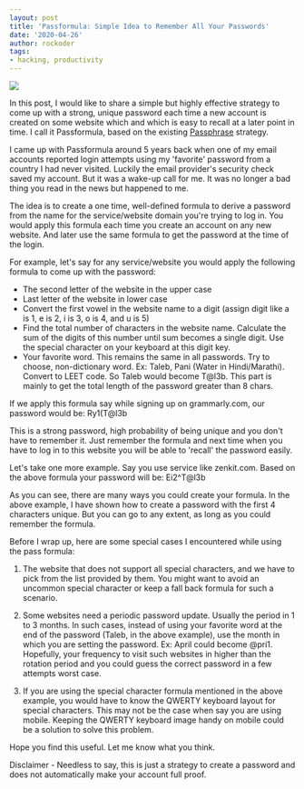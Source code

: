 ```yaml
---
layout: post
title: 'Passformula: Simple Idea to Remember All Your Passwords'
date: '2020-04-26'
author: rockoder
tags:
- hacking, productivity
---
```


![](https://imgs.xkcd.com/comics/password_strength.png)

In this post, I would like to share a simple but highly effective strategy to come up with a strong, unique password each time a new account is created on some website which and which is easy to recall at a later point in time. I call it Passformula, based on the existing [Passphrase](https://en.wikipedia.org/wiki/Passphrase) strategy.

I came up with Passformula around 5 years back when one of my email accounts reported login attempts using my 'favorite' password from a country I had never visited. Luckily the email provider's security check saved my account. But it was a wake-up call for me. It was no longer a bad thing you read in the news but happened to me.

The idea is to create a one time, well-defined formula to derive a password from the name for the service/website domain you're trying to log in. You would apply this formula each time you create an account on any new website. And later use the same formula to get the password at the time of the login.

For example, let's say for any service/website you would apply the following formula to come up with the password:
- The second letter of the website in the upper case
- Last letter of the website in lower case
- Convert the first vowel in the website name to a digit (assign digit like a is 1, e is 2, i is 3, o is 4, and u is 5)
- Find the total number of characters in the website name. Calculate the sum of the digits of this number until sum becomes a single digit. Use the special character on your keyboard at this digit key.
- Your favorite word. This remains the same in all passwords. Try to choose, non-dictionary word. Ex: Taleb, Pani (Water in Hindi/Marathi). Convert to LEET code. So Taleb would become T@l3b. This part is mainly to get the total length of the password greater than 8 chars.

If we apply this formula say while signing up on grammarly.com, our password would be: Ry1(T@l3b

This is a strong password, high probability of being unique and you don't have to remember it. Just remember the formula and next time when you have to log in to this website you will be able to 'recall' the password easily.

Let's take one more example. Say you use service like zenkit.com. Based on the above formula your password will be: Ei2^T@l3b

As you can see, there are many ways you could create your formula. In the above example, I have shown how to create a password with the first 4 characters unique. But you can go to any extent, as long as you could remember the formula.

Before I wrap up, here are some special cases I encountered while using the pass formula:
1. The website that does not support all special characters, and we have to pick from the list provided by them. You might want to avoid an uncommon special character or keep a fall back formula for such a scenario.

2. Some websites need a periodic password update. Usually the period in 1 to 3 months. In such cases, instead of using your favorite word at the end of the password (Taleb, in the above example), use the month in which you are setting the password. Ex: April could become @pri1. Hopefully, your frequency to visit such websites in higher than the rotation period and you could guess the correct password in a few attempts worst case.

3. If you are using the special character formula mentioned in the above example, you would have to know the QWERTY keyboard layout for special characters. This may not be the case when say you are using mobile. Keeping the QWERTY keyboard image handy on mobile could be a solution to solve this problem.

Hope you find this useful. Let me know what you think.

Disclaimer - Needless to say, this is just a strategy to create a password and does not automatically make your account full proof.